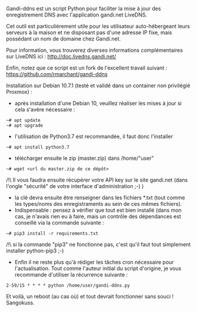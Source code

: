 Gandi-ddns est un script Python pour faciliter la mise à jour des enregistrement DNS avec l'application gandi.net LiveDNS.

Cet outil est particulièrement utile pour les utilisateur auto-hébergeant leurs serveurs à la maison et ne disposant pas d'une adresse IP fixe, mais possédant un nom de domaine chez Gandi.net.

Pour information, vous trouverez diverses informations complémentaires sur LiveDNS ici : http://doc.livedns.gandi.net/

Enfin, notez que ce script est un fork de l'excellent travail suivant : https://github.com/rmarchant/gandi-ddns

Installation sur Debian 10.7.1 (testé et validé dans un container non privilégié Proxmox) :
- après installation d'une Debian 10, veuillez réaliser les mises à jour si cela s'avère nécessaire :
```
~# apt update
~# apt upgrade
```
- l'utilisation de Python3.7 est recommandée, il faut donc l'installer
```
~# apt install python3.7
```
- télécharger ensuite le zip (master.zip) dans /home/"user"
```
~# wget <url du master.zip de ce dépôt>
```
/!\ Il vous faudra ensuite récupérer votre API key sur le site gandi.net (dans l'ongle "sécurité" de votre interface d'administration ;-) )

- la clé devra ensuite être renseigner dans les fichiers *.txt (tout comme les types/noms des enregistraments au sein de ces mêmes fichiers).
- Indispensable : pensez à vérifier que tout est bien installé (dans mon cas, je n'avais rien eu à faire, mais un contrôle des dépendances est conseillé via la commande suivante : 
```
~# pip3 install -r requirements.txt
```
/!\ si la commande "pip3" ne fonctionne pas, c'est qu'il faut tout simplement installer python-pip3 ;-)

- Enfin il ne reste plus qu'à rédiger les tâches cron nécessaire pour l'actualisation. Tout comme l'auteur initial du script d'origine, je vous recommande d'utiliser la récurrence suivante :

```
2-59/15 * * * * python /home/user/gandi-ddns.py
```
Et voilà, un reboot (au cas où) et tout devrait fonctionner sans souci !
Sangokuss.
